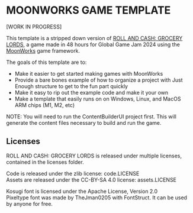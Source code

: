 # MOONWORKS GAME TEMPLATE

[WORK IN PROGRESS]

This template is a stripped down version of [ROLL AND CASH: GROCERY LORDS](https://github.com/thatcosmonaut/GGJ2024), a game made in 48 hours for Global Game Jam 2024 using the [MoonWorks](https://github.com/MoonsideGames/MoonWorks) game framework.

The goals of this template are to:
- Make it easier to get started making games with MoonWorks
- Provide a bare bones example of how to organize a project with Just Enough structure to get to the fun part quickly
- Make it easy to rip out the example code and make it your own
- Make a template that easily runs on on Windows, Linux, and MacOS ARM chips (M1, M2, etc)

NOTE: You will need to run the ContentBuilderUI project first. This will generate the content files necessary to build and run the game.

## Licenses

ROLL AND CASH: GROCERY LORDS is released under multiple licenses, contained in the licenses folder.

Code is released under the zlib license: code.LICENSE\
Assets are released under the CC-BY-SA 4.0 license: assets.LICENSE

Kosugi font is licensed under the Apache License, Version 2.0\
Pixeltype font was made by TheJman0205 with FontStruct. It can be used by anyone for free.
